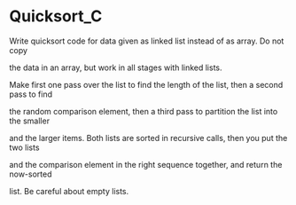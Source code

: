 # Quicksort_C
Write quicksort code for data given as linked list instead of as array. Do not copy

the data in an array, but work in all stages with linked lists.

Make first one pass over the list to find the length of the list, then a second pass to find

the random comparison element, then a third pass to partition the list into the smaller

and the larger items. Both lists are sorted in recursive calls, then you put the two lists

and the comparison element in the right sequence together, and return the now-sorted

list. Be careful about empty lists.
